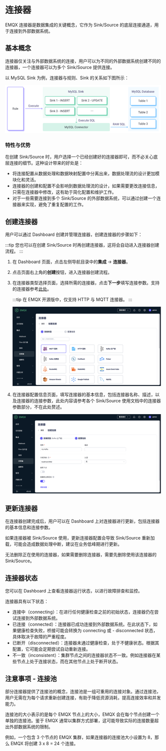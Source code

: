 # 连接器

EMQX 连接器是数据集成的关键概念，它作为 Sink/Source 的底层连接通道，用于连接到外部数据系统。

## 基本概念

连接器仅关注与外部数据系统的连接，用户可以为不同的外部数据系统创建不同的连接器，一个连接器可以为多个 Sink/Source 提供连接。

以 MySQL Sink 为例，连接器与规则、Sink 的关系如下图所示：

![EMQX 连接器概念](./assets/connector-sink.jpg)

### 特性与优势

在创建 Sink/Source 时，用户选择一个已经创建好的连接器即可，而不必关心底层连接的细节。这种设计带来的好处是：

- 将连接配置从数据处理和数据映射配置中分离出来，数据处理流的设计更加模块化和灵活。
- 连接器的创建和配置不会影响到数据处理流的设计，如果需要更改连接信息，只需在连接器中修改，这有助于简化配置和维护工作。
- 对于一些需要连接到多个 Sink/Source 的外部数据系统，可以通过创建一个连接器来实现，避免了重复配置的工作。

## 创建连接器

用户可以通过 Dashboard 创建并管理连接器，创建连接器的步骤如下：

:::tip
您也可以在创建 Sink/Source 时再创建连接器，这将会自动进入连接器创建流程。
:::

1. 在 Dashboard 页面，点击左侧导航目录中的**集成** -> **连接器**。

2. 点击页面右上角的**创建**按钮，进入连接器创建流程。

3. 在连接器类型选择页面，选择所需的连接器，点击**下一步**填写连接参数。支持的连接器参考[此处](./data-bridges.md#支持的集成)。

   :::tip
在 EMQX 开源版中，仅支持 HTTP 与 MQTT 连接器。
   :::
   
   ![EMQX 选择连接器](./assets/choose-connector-type.png)

4. 在连接器配置信息页面，填写连接器的基本信息，包括连接器名称、描述，以及连接器的连接参数，此处内容请参考各个 Sink/Source 使用文档中的连接器参数部分，不在此处赘述。

   ![EMQX 连接器配置](./assets/config-connector.png)

## 更新连接器

在连接器创建完成后，用户可以在 Dashboard 上对连接器进行更新，包括连接器的基本信息和连接参数。

如果连接器被 Sink/Source 使用，更新连接器配置会导致 Sink/Source 重新加载，可能会造成数据处理中断，建议在业务低峰期进行更新。

无法删除正在使用的连接器，如果需要删除连接器，需要先删除使用该连接器的 Sink/Source。

## 连接器状态

您可以在 Dashboard 上查看连接器运行状态，以进行故障排查和监控。

连接器具有以下状态：

- 连接中（connecting）：在进行任何健康检查之前的初始状态，连接器仍在尝试连接到外部数据系统。
- 已连接（connected）：连接器已成功连接到外部数据系统。在此状态下，如果健康检查失败，桥接可能会转换为 connecting 或 - disconnected 状态，具体取决于故障的严重程度。
- 已断开（disconnected）：连接器未通过健康检查，处于不健康状态。根据其配置，它可能会定期尝试自动重新连接。
- 不一致（inconsistent）：集群节点之间的连接器状态不一致。例如连接器在某些节点上处于连接状态，而在其他节点上处于断开状态。

## 注意事项 - 连接池

部分连接器提供了连接池的概念，连接池是一组可重用的连接对象。通过连接池，用户无需在为每个请求重新创建连接，有助于降低资源消耗，提高连接效率和并发能力。

连接池的大小表示的是每个 EMQX 节点上的大小，EMQX 会在每个节点创建一个单独的连接池。鉴于 EMQX 通常以集群方式部署，这可能导致实际的连接数量超出外部数据系统的限制。

例如，一个包含 3 个节点的 EMQX 集群，如果连接器的连接池大小设置为 8，那么 EMQX 将创建 3 x 8 = 24 个连接。
